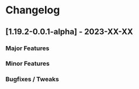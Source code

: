 # Changelog

## [1.19.2-0.0.1-alpha] - 2023-XX-XX
### Major Features

### Minor Features

### Bugfixes / Tweaks
